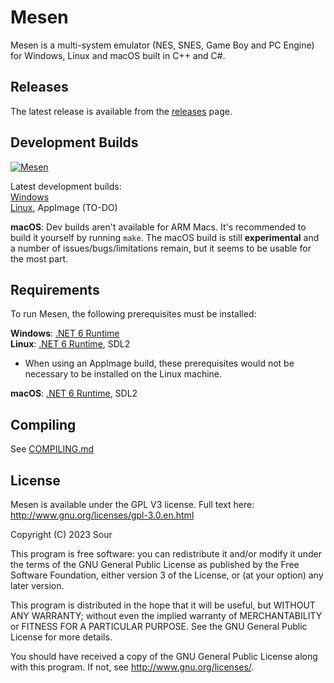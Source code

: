 # Mesen

Mesen is a multi-system emulator (NES, SNES, Game Boy and PC Engine) for Windows, Linux and macOS built in C++ and C#.  

## Releases

The latest release is available from the [releases](https://github.com/SourMesen/Mesen2/releases) page.

## Development Builds

[![Mesen](https://github.com/SourMesen/Mesen2/actions/workflows/build.yml/badge.svg)](https://github.com/SourMesen/Mesen2/actions/workflows/build.yml)

Latest development builds:  
[Windows](https://nightly.link/SourMesen/Mesen2/workflows/build/master/Mesen%20%28Windows%29.zip)  
[Linux](https://nightly.link/SourMesen/Mesen2/workflows/build/master/Mesen%20%28Linux%20-%20ubuntu-20.04%20-%20clang%29.zip), AppImage (TO-DO)  

**macOS**: Dev builds aren't available for ARM Macs. It's recommended to build it yourself by running `make`. The macOS build is still **experimental** and a number of issues/bugs/limitations remain, but it seems to be usable for the most part.

## Requirements

To run Mesen, the following prerequisites must be installed:  

**Windows**: [.NET 6 Runtime](https://dotnet.microsoft.com/en-us/download/dotnet/6.0)  
**Linux**: [.NET 6 Runtime](https://dotnet.microsoft.com/en-us/download/dotnet/6.0), SDL2
	
 - When using an AppImage build, these prerequisites would not be necessary to be installed on the Linux machine.

**macOS**: [.NET 6 Runtime](https://dotnet.microsoft.com/en-us/download/dotnet/6.0), SDL2  

## Compiling

See [COMPILING.md](COMPILING.md)

## License

Mesen is available under the GPL V3 license.  Full text here: <http://www.gnu.org/licenses/gpl-3.0.en.html>

Copyright (C) 2023 Sour

This program is free software: you can redistribute it and/or modify
it under the terms of the GNU General Public License as published by
the Free Software Foundation, either version 3 of the License, or
(at your option) any later version.

This program is distributed in the hope that it will be useful,
but WITHOUT ANY WARRANTY; without even the implied warranty of
MERCHANTABILITY or FITNESS FOR A PARTICULAR PURPOSE.  See the
GNU General Public License for more details.

You should have received a copy of the GNU General Public License
along with this program.  If not, see <http://www.gnu.org/licenses/>.
